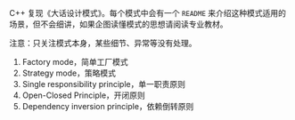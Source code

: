 C++ 复现《大话设计模式》。每个模式中会有一个 `README` 来介绍这种模式适用的场景，但不会细讲，如果企图读懂模式的思想请阅读专业教材。

注意：只关注模式本身，某些细节、异常等没有处理。

1. Factory mode，简单工厂模式
2. Strategy mode，策略模式
3. Single responsibility principle，单一职责原则
4. Open-Closed Principle，开闭原则
5. Dependency inversion principle，依赖倒转原则